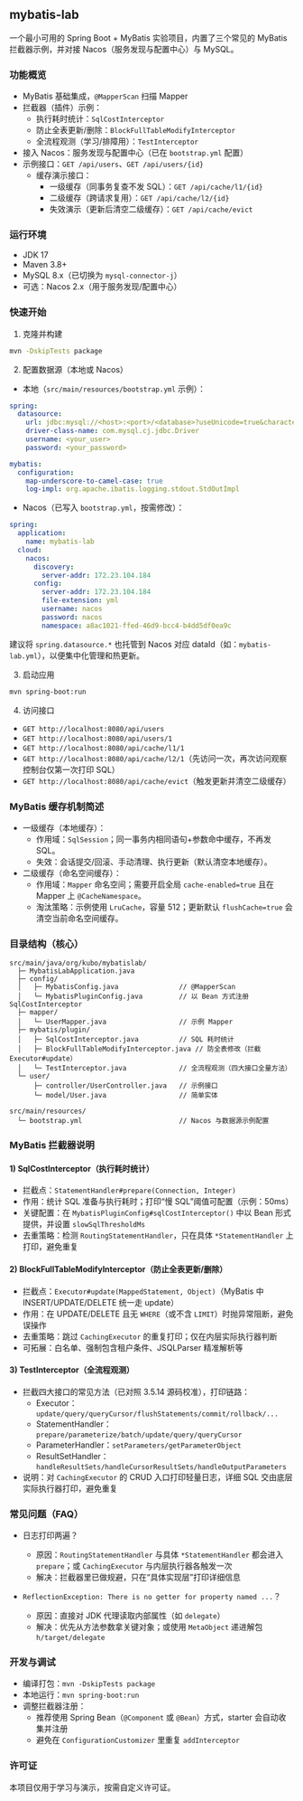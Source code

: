 ## mybatis-lab

一个最小可用的 Spring Boot + MyBatis 实验项目，内置了三个常见的 MyBatis 拦截器示例，并对接 Nacos（服务发现与配置中心）与 MySQL。

### 功能概览
- MyBatis 基础集成，`@MapperScan` 扫描 Mapper
- 拦截器（插件）示例：
  - 执行耗时统计：`SqlCostInterceptor`
  - 防止全表更新/删除：`BlockFullTableModifyInterceptor`
  - 全流程观测（学习/排障用）：`TestInterceptor`
- 接入 Nacos：服务发现与配置中心（已在 `bootstrap.yml` 配置）
- 示例接口：`GET /api/users`、`GET /api/users/{id}`
  - 缓存演示接口：
    - 一级缓存（同事务复查不发 SQL）：`GET /api/cache/l1/{id}`
    - 二级缓存（跨请求复用）：`GET /api/cache/l2/{id}`
    - 失效演示（更新后清空二级缓存）：`GET /api/cache/evict`

### 运行环境
- JDK 17
- Maven 3.8+
- MySQL 8.x（已切换为 `mysql-connector-j`）
- 可选：Nacos 2.x（用于服务发现/配置中心）

### 快速开始
1) 克隆并构建
```bash
mvn -DskipTests package
```

2) 配置数据源（本地或 Nacos）
- 本地（`src/main/resources/bootstrap.yml` 示例）：
```yml
spring:
  datasource:
    url: jdbc:mysql://<host>:<port>/<database>?useUnicode=true&characterEncoding=utf-8&serverTimezone=Asia/Shanghai&useSSL=false&allowPublicKeyRetrieval=true
    driver-class-name: com.mysql.cj.jdbc.Driver
    username: <your_user>
    password: <your_password>

mybatis:
  configuration:
    map-underscore-to-camel-case: true
    log-impl: org.apache.ibatis.logging.stdout.StdOutImpl
```

- Nacos（已写入 `bootstrap.yml`，按需修改）：
```yml
spring:
  application:
    name: mybatis-lab
  cloud:
    nacos:
      discovery:
        server-addr: 172.23.104.184
      config:
        server-addr: 172.23.104.184
        file-extension: yml
        username: nacos
        password: nacos
        namespace: a8ac1021-ffed-46d9-bcc4-b4dd5df0ea9c
```
建议将 `spring.datasource.*` 也托管到 Nacos 对应 dataId（如：`mybatis-lab.yml`），以便集中化管理和热更新。

3) 启动应用
```bash
mvn spring-boot:run
```

4) 访问接口
- `GET http://localhost:8080/api/users`
- `GET http://localhost:8080/api/users/1`
 - `GET http://localhost:8080/api/cache/l1/1`
 - `GET http://localhost:8080/api/cache/l2/1`（先访问一次，再次访问观察控制台仅第一次打印 SQL）
 - `GET http://localhost:8080/api/cache/evict`（触发更新并清空二级缓存）

### MyBatis 缓存机制简述
- 一级缓存（本地缓存）：
  - 作用域：`SqlSession`；同一事务内相同语句+参数命中缓存，不再发 SQL。
  - 失效：会话提交/回滚、手动清理、执行更新（默认清空本地缓存）。
- 二级缓存（命名空间缓存）：
  - 作用域：`Mapper` 命名空间；需要开启全局 `cache-enabled=true` 且在 Mapper 上 `@CacheNamespace`。
  - 淘汰策略：示例使用 `LruCache`，容量 512；更新默认 `flushCache=true` 会清空当前命名空间缓存。

### 目录结构（核心）
```
src/main/java/org/kubo/mybatislab/
  ├─ MybatisLabApplication.java
  ├─ config/
  │   ├─ MybatisConfig.java               // @MapperScan
  │   └─ MybatisPluginConfig.java         // 以 Bean 方式注册 SqlCostInterceptor
  ├─ mapper/
  │   └─ UserMapper.java                  // 示例 Mapper
  ├─ mybatis/plugin/
  │   ├─ SqlCostInterceptor.java          // SQL 耗时统计
  │   ├─ BlockFullTableModifyInterceptor.java // 防全表修改（拦截 Executor#update）
  │   └─ TestInterceptor.java             // 全流程观测（四大接口全量方法）
  └─ user/
      ├─ controller/UserController.java   // 示例接口
      └─ model/User.java                  // 简单实体

src/main/resources/
  └─ bootstrap.yml                        // Nacos 与数据源示例配置
```

### MyBatis 拦截器说明
#### 1) SqlCostInterceptor（执行耗时统计）
- 拦截点：`StatementHandler#prepare(Connection, Integer)`
- 作用：统计 SQL 准备与执行耗时；打印“慢 SQL”阈值可配置（示例：50ms）
- 关键配置：在 `MybatisPluginConfig#sqlCostInterceptor()` 中以 Bean 形式提供，并设置 `slowSqlThresholdMs`
- 去重策略：检测 `RoutingStatementHandler`，只在具体 `*StatementHandler` 上打印，避免重复

#### 2) BlockFullTableModifyInterceptor（防止全表更新/删除）
- 拦截点：`Executor#update(MappedStatement, Object)`（MyBatis 中 INSERT/UPDATE/DELETE 统一走 update）
- 作用：在 UPDATE/DELETE 且无 `WHERE`（或不含 `LIMIT`）时抛异常阻断，避免误操作
- 去重策略：跳过 `CachingExecutor` 的重复打印；仅在内层实际执行器判断
- 可拓展：白名单、强制包含租户条件、JSQLParser 精准解析等

#### 3) TestInterceptor（全流程观测）
- 拦截四大接口的常见方法（已对照 3.5.14 源码校准），打印链路：
  - Executor：`update/query/queryCursor/flushStatements/commit/rollback/...`
  - StatementHandler：`prepare/parameterize/batch/update/query/queryCursor`
  - ParameterHandler：`setParameters/getParameterObject`
  - ResultSetHandler：`handleResultSets/handleCursorResultSets/handleOutputParameters`
- 说明：对 `CachingExecutor` 的 CRUD 入口打印轻量日志，详细 SQL 交由底层实际执行器打印，避免重复

### 常见问题（FAQ）
- 日志打印两遍？
  - 原因：`RoutingStatementHandler` 与具体 `*StatementHandler` 都会进入 `prepare`；或 `CachingExecutor` 与内层执行器各触发一次
  - 解决：拦截器里已做规避，只在“具体实现层”打印详细信息

- `ReflectionException: There is no getter for property named ...`？
  - 原因：直接对 JDK 代理读取内部属性（如 `delegate`）
  - 解决：优先从方法参数拿关键对象；或使用 `MetaObject` 递进解包 `h/target/delegate`

### 开发与调试
- 编译打包：`mvn -DskipTests package`
- 本地运行：`mvn spring-boot:run`
- 调整拦截器注册：
  - 推荐使用 Spring Bean（`@Component` 或 `@Bean`）方式，starter 会自动收集并注册
  - 避免在 `ConfigurationCustomizer` 里重复 `addInterceptor`

### 许可证
本项目仅用于学习与演示，按需自定义许可证。


